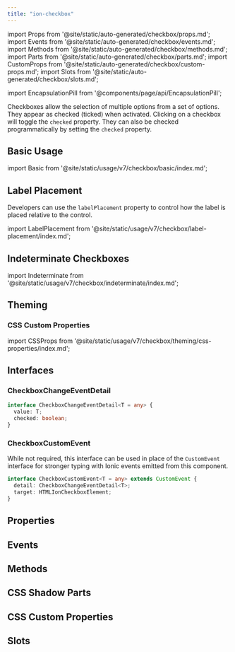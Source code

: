 ```yaml
---
title: "ion-checkbox"
---
```


import Props from '@site/static/auto-generated/checkbox/props.md';
import Events from '@site/static/auto-generated/checkbox/events.md';
import Methods from '@site/static/auto-generated/checkbox/methods.md';
import Parts from '@site/static/auto-generated/checkbox/parts.md';
import CustomProps from '@site/static/auto-generated/checkbox/custom-props.md';
import Slots from '@site/static/auto-generated/checkbox/slots.md';

<head>
  <title>ion-checkboxes: Ionic App Component to Select Multiple Options</title>
  <meta name="description" content="ion-checkboxes allow selection of multiple options from a set and appear as checked (ticked) when activated. Learn about the checkbox component for Ionic apps." />
</head>

import EncapsulationPill from '@components/page/api/EncapsulationPill';

<EncapsulationPill type="shadow" />


Checkboxes allow the selection of multiple options from a set of options. They appear as checked (ticked) when activated. Clicking on a checkbox will toggle the `checked` property. They can also be checked programmatically by setting the `checked` property.

## Basic Usage

import Basic from '@site/static/usage/v7/checkbox/basic/index.md';

<Basic />

## Label Placement

Developers can use the `labelPlacement` property to control how the label is placed relative to the control.

import LabelPlacement from '@site/static/usage/v7/checkbox/label-placement/index.md';

<LabelPlacement />

## Indeterminate Checkboxes

import Indeterminate from '@site/static/usage/v7/checkbox/indeterminate/index.md';

<Indeterminate />

## Theming

### CSS Custom Properties

import CSSProps from '@site/static/usage/v7/checkbox/theming/css-properties/index.md';

<CSSProps />

## Interfaces

### CheckboxChangeEventDetail

```typescript
interface CheckboxChangeEventDetail<T = any> {
  value: T;
  checked: boolean;
}
```

### CheckboxCustomEvent

While not required, this interface can be used in place of the `CustomEvent` interface for stronger typing with Ionic events emitted from this component.

```typescript
interface CheckboxCustomEvent<T = any> extends CustomEvent {
  detail: CheckboxChangeEventDetail<T>;
  target: HTMLIonCheckboxElement;
}
```




## Properties
<Props />

## Events
<Events />

## Methods
<Methods />

## CSS Shadow Parts
<Parts />

## CSS Custom Properties
<CustomProps />

## Slots
<Slots />

